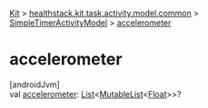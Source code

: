 
[Kit](../../../kit.html) > [healthstack.kit.task.activity.model.common](../index.html) > [SimpleTimerActivityModel](index.html) > [accelerometer](accelerometer.html)



# accelerometer



[androidJvm]\
val [accelerometer](accelerometer.html): [List](https://kotlinlang.org/api/latest/jvm/stdlib/kotlin.collections/-list/index.html)&lt;[MutableList](https://kotlinlang.org/api/latest/jvm/stdlib/kotlin.collections/-mutable-list/index.html)&lt;[Float](https://kotlinlang.org/api/latest/jvm/stdlib/kotlin/-float/index.html)&gt;&gt;?




